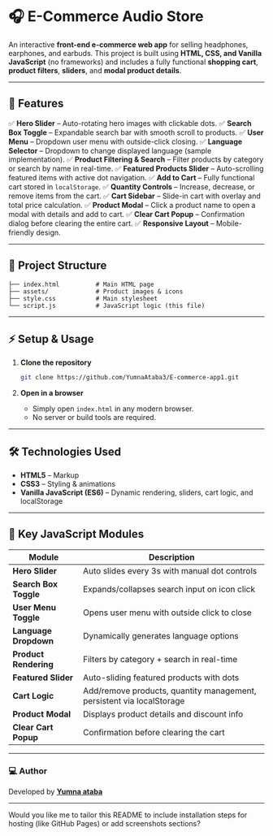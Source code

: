 # 🎧 E-Commerce Audio Store

An interactive **front-end e-commerce web app** for selling headphones, earphones, and earbuds.
This project is built using **HTML, CSS, and Vanilla JavaScript** (no frameworks) and includes a fully functional **shopping cart**, **product filters**, **sliders**, and **modal product details**.

---

## 🚀 Features

✅ **Hero Slider** – Auto-rotating hero images with clickable dots.
✅ **Search Box Toggle** – Expandable search bar with smooth scroll to products.
✅ **User Menu** – Dropdown user menu with outside-click closing.
✅ **Language Selector** – Dropdown to change displayed language (sample implementation).
✅ **Product Filtering & Search** – Filter products by category or search by name in real-time.
✅ **Featured Products Slider** – Auto-scrolling featured items with active dot navigation.
✅ **Add to Cart** – Fully functional cart stored in `localStorage`.
✅ **Quantity Controls** – Increase, decrease, or remove items from the cart.
✅ **Cart Sidebar** – Slide-in cart with overlay and total price calculation.
✅ **Product Modal** – Click a product name to open a modal with details and add to cart.
✅ **Clear Cart Popup** – Confirmation dialog before clearing the entire cart.
✅ **Responsive Layout** – Mobile-friendly design.

---

## 📂 Project Structure

```
├── index.html          # Main HTML page
├── assets/             # Product images & icons
├── style.css           # Main stylesheet
└── script.js           # JavaScript logic (this file)
```

---

## ⚡️ Setup & Usage

1. **Clone the repository**

   ```bash
   git clone https://github.com/YumnaAtaba3/E-commerce-app1.git
   ```

2. **Open in a browser**

   * Simply open `index.html` in any modern browser.
   * No server or build tools are required.


---

## 🛠️ Technologies Used

* **HTML5** – Markup
* **CSS3** – Styling & animations
* **Vanilla JavaScript (ES6)** – Dynamic rendering, sliders, cart logic, and localStorage

---

## 📸 Key JavaScript Modules

| Module                | Description                                                           |
| --------------------- | --------------------------------------------------------------------- |
| **Hero Slider**       | Auto slides every 3s with manual dot controls                         |
| **Search Box Toggle** | Expands/collapses search input on icon click                          |
| **User Menu Toggle**  | Opens user menu with outside click to close                           |
| **Language Dropdown** | Dynamically generates language options                                |
| **Product Rendering** | Filters by category + search in real-time                             |
| **Featured Slider**   | Auto-sliding featured products with dots                              |
| **Cart Logic**        | Add/remove products, quantity management, persistent via localStorage |
| **Product Modal**     | Displays product details and discount info                            |
| **Clear Cart Popup**  | Confirmation before clearing the cart                                 |

---




### 💻 Author

Developed by **[Yumna ataba](https://github.com/YumnaAtaba3)**

---

Would you like me to tailor this README to include installation steps for hosting (like GitHub Pages) or add screenshots sections?
